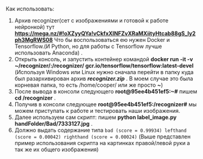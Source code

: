 Как использовать:
1. Архив recognizer(сет с изображениями и готовой к работе нейронкой) тут **<https://mega.nz/#!oXZyyQYa!vCkfxXlNFZvXRaMXiityHtcab88gS_Iy2ph3MgRWS08>** Что бы воспользоваться ею нужен Docker и Tensorflow.(И Python, но для работы с Tensorflow лучше использовать Anaconda) .
2. Открыть консоль, и запустить контейнер командой **docker run -it -v ~/recognizer/:/recognizer/ gcr.io/tensorflow/tensorflow:latest-devel** (Используя Windows или Linux нужно сначала перейти в папку куда был разархивирован архив ***recognizer.zip*** . В моем случае это была корневая папка, то есть /home/cooper/ или же просто **~**)
3. После вывода в консоли следующего **root@95ee4b451ef5:~#** пишем **cd /recognizer** .
4. Получив в консоли следующее **root@95ee4b451ef5:/recognizer#** мы можем приступать к работе и тестировать наши изображения.
5. Далее используем сам скрипт: пишем **python label_image.py handFolder/Bad/7333127.jpg** . 
6. Должно выдать содержание типа
   `bad (score = 0.99934)
    lefthand (score = 0.00042)
    righthand (score = 0.00024)`
    (Выше представлен пример использования скрипта на картинках правой/левой руки а так же их общего изображения)
